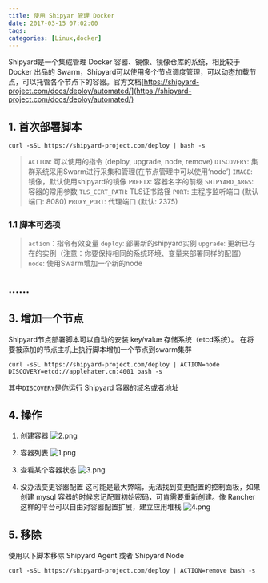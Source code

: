 ```yaml
---
title: 使用 Shipyar 管理 Docker
date: 2017-03-15 07:02:00
tags: 
categories: [Linux,docker]
---
```


Shipyard是一个集成管理 Docker 容器、镜像、镜像仓库的系统，相比较于 Docker 出品的 Swarm，Shipyard可以使用多个节点调度管理，可以动态加载节点，可以托管各个节点下的容器。官方文档[https://shipyard-project.com/docs/deploy/automated/](https://shipyard-project.com/docs/deploy/automated/)

## 1. 首次部署脚本
```
curl -sSL https://shipyard-project.com/deploy | bash -s
```
> `ACTION`: 可以使用的指令 (deploy, upgrade, node, remove)
`DISCOVERY`: 集群系统采用Swarm进行采集和管理(在节点管理中可以使用‘node’)
`IMAGE`: 镜像，默认使用shipyard的镜像
`PREFIX`: 容器名字的前缀
`SHIPYARD_ARGS`: 容器的常用参数
`TLS_CERT_PATH`: TLS证书路径
`PORT`: 主程序监听端口 (默认端口: 8080)
`PROXY_PORT`: 代理端口 (默认: 2375)

### 1.1 脚本可选项
> `action`：指令有效变量
`deploy`: 部署新的shipyard实例
`upgrade`: 更新已存在的实例（注意：你要保持相同的系统环境、变量来部署同样的配置）
`node`: 使用Swarm增加一个新的node

## ......

## 3. 增加一个节点
Shipyard节点部署脚本可以自动的安装 key/value 存储系统（etcd系统）。
在将要被添加的节点主机上执行脚本增加一个节点到swarm集群
```
curl -sSL https://shipyard-project.com/deploy | ACTION=node  DISCOVERY=etcd://applehater.cn:4001 bash -s
```
其中`DISCOVERY`是你运行 Shipyard 容器的域名或者地址

## 4. 操作
1. 创建容器
![2.png][1]

2. 容器列表
![1.png][2]

3. 查看某个容器状态
![3.png][3]

4. 没办法变更容器配置
这可能是最大弊端，无法找到变更配置的控制面板，如果创建 mysql 容器的时候忘记配置初始密码，可肯需要重新创建。像 Rancher 这样的平台可以自由对容器配置扩展，建立应用堆栈
![4.png][4]

## 5. 移除
使用以下脚本移除 Shipyard Agent 或者 Shipyard Node
```
curl -sSL https://shipyard-project.com/deploy | ACTION=remove bash -s
```


  [1]: http://applehater.cn/usr/uploads/2017/03/3575299556.png
  [2]: http://applehater.cn/usr/uploads/2017/03/155129559.png
  [3]: http://applehater.cn/usr/uploads/2017/03/2399405766.png
  [4]: http://applehater.cn/usr/uploads/2017/03/3595462828.png
